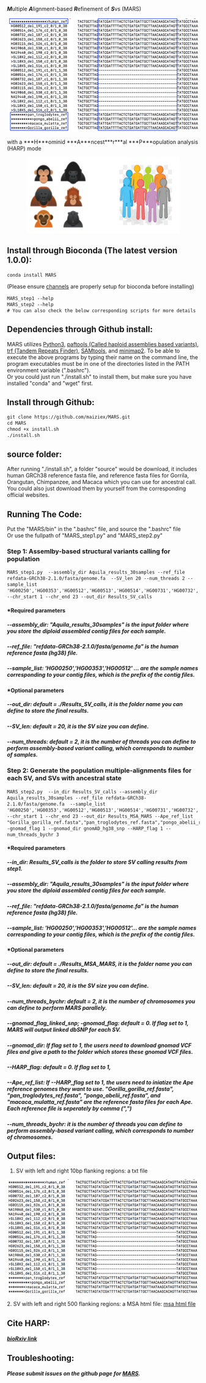 ***M***ultiple ***A***lignment-based ***R***efinement of ***S***vs (MARS)
<p align="center">
	<img src="https://github.com/maiziex/MARS/blob/master/source/msa2.png"  width="500" height="300">
	<p align="center">
		<em></em>
	</p>
</p>
with a 
***H***ominid ***A***ncest***r***al ***P***opulation analysis (HARP) mode
<p align="center">
	<img src="https://github.com/maiziex/MARS/blob/master/source/HARP_icon.png"  width="400" height="200">
	<p align="center">
		<em></em>
	</p>
</p>

   
## Install through Bioconda (The latest version 1.0.0):
```
conda install MARS
```
(Please ensure <a href="https://bioconda.github.io/user/install.html#set-up-channels">channels</a> are properly setup for bioconda before installing) 

```
MARS_step1 --help
MARS_step2 --help
# You can also check the below corresponding scripts for more details
```

## Dependencies through Github install:
MARS utilizes <a href="https://www.python.org/downloads/">Python3</a>, <a href="https://github.com/lh3/minimap2/tree/master/misc">paftools (Called haploid assemblies based variants)</a>, <a href="https://tandem.bu.edu/trf/trf.html">trf (Tandem Repeats Finder)</a>, <a href="http://samtools.sourceforge.net/">SAMtools</a>, and <a href="https://github.com/lh3/minimap2">minimap2</a>. To be able to execute the above programs by typing their name on the command line, the program executables must be in one of the directories listed in the PATH environment variable (".bashrc"). <br />
Or you could just run "./install.sh" to install them, but make sure you have installed "conda" and "wget" first. 

## Install through Github:
```
git clone https://github.com/maiziex/MARS.git
cd MARS
chmod +x install.sh
./install.sh
```

## source folder:
After running "./install.sh", a folder "source" would be download, it includes human GRCh38 reference fasta file, and reference fasta files for Gorrila, Orangutan, Chimpanzee, and Macaca which you can use for ancestral call. You could also just download them by yourself from the corresponding official websites. 

## Running The Code:
Put the "MARS/bin" in the ".bashrc" file, and source the ".bashrc" file <br />
Or use the fullpath of "MARS_step1.py" and "MARS_step2.py"


### Step 1: Assemlby-based structural variants calling for population
```
MARS_step1.py  --assembly_dir Aquila_results_30samples --ref_file refdata-GRCh38-2.1.0/fasta/genome.fa  --SV_len 20 --num_threads 2 --sample_list 'HG00250','HG00353','HG00512','HG00513','HG00514','HG00731','HG00732','HG00733','HG00851','HG01971','HG02623','HG03115','HG03838','NA12878','NA18552','NA19068','NA19238','NA19239','NA19240','NA19440','NA19789','NA20587','NA24143','NA24149','NA24385','HGP10X','SL10X1','SL10X2','SL10X3','SL10X4','SL10X5','SL10X7','SL10X9','SL10X10'  --chr_start 1 --chr_end 23 --out_dir Results_SV_calls
```
#### *Required parameters
##### --assembly_dir: "Aquila_results_30samples" is the input folder where you store the diploid assembled contig files for each sample.  

##### --ref_file: "refdata-GRCh38-2.1.0/fasta/genome.fa" is the human reference fasta (hg38) file. 

#####  --sample_list: 'HG00250','HG00353','HG00512' ... are the sample names corresponding to your contig files, which is the prefix of the contig files. 

#### *Optional parameters
#####  --out_dir: default = ./Results_SV_calls, it is the folder name you can define to store the final results.  

#####  --SV_len: default = 20, it is the SV size you can define.

#####  --num_threads: default = 2, it is the number of threads you can define to perform assembly-based variant calling, which corresponds to number of samples.

### Step 2: Generate the population multiple-alignments files for each SV, and SVs with ancestral state 
```
MARS_step2.py  --in_dir Results_SV_calls --assembly_dir Aquila_results_30samples --ref_file refdata-GRCh38-2.1.0/fasta/genome.fa  --sample_list 'HG00250','HG00353','HG00512','HG00513','HG00514','HG00731','HG00732','HG00733','HG00851','HG01971','HG02623','HG03115','HG03838','NA12878','NA18552','NA19068','NA19238','NA19239','NA19240','NA19440','NA19789','NA20587','NA24143','NA24149','NA24385','HGP10X','SL10X1','SL10X2','SL10X3','SL10X4','SL10X5','SL10X7','SL10X9','SL10X10' --chr_start 1 --chr_end 23 --out_dir Results_MSA_MARS --Ape_ref_list "Gorilla_gorilla_ref.fasta","pan_troglodytes_ref.fasta","pongo_abelii_ref.fasta","macaca_mulatta_ref.fasta"  -gnomad_flag 1 --gnomad_dir gnomAD_hg38_snp --HARP_flag 1 --num_threads_bychr 3
```
#### *Required parameters
##### --in_dir: Results_SV_calls is the folder to store SV calling results from step1.
##### --assembly_dir: "Aquila_results_30samples" is the input folder where you store the diploid assembled contig files for each sample.  

##### --ref_file: "refdata-GRCh38-2.1.0/fasta/genome.fa" is the human reference fasta (hg38) file. 

#####  --sample_list: 'HG00250','HG00353','HG00512'... are the sample names corresponding to your contig files, which is the prefix of the contig files. 

#### *Optional parameters
#####  --out_dir: default = ./Results_MSA_MARS, it is the folder name you can define to store the final results.  

#####  --SV_len: default = 20, it is the SV size you can define.

#####  --num_threads_bychr: default = 2, it is the number of chromosomes you can define to perform MARS parallely.

#####  --gnomad_flag_linked_snp; -gnomad_flag: default = 0. If flag set to 1, MARS will output linked dbSNP for each SV.
#####  --gnomad_dir: If flag set to 1, the users need to download gnomad VCF files and give a path to the folder which stores these gnomad VCF files. 
#####  --HARP_flag: default = 0. If flag set to 1, 
#####  --Ape_ref_list: If --HARP_flag set to 1, the users need to iniatize the Ape reference genomes they want to use. "Gorilla_gorilla_ref.fasta", "pan_troglodytes_ref.fasta", "pongo_abelii_ref.fasta", and "macaca_mulatta_ref.fasta" are the reference fasta files for each Ape. Each reference file is seperately by comma (",") 
#####  --num_threads_bychr: it is the number of threads you can define to perform assembly-based variant calling, which corresponds to number of chromosomes.

## Output files:
1. SV with left and right 10bp flanking regions: a txt file
<p align="center">
	<img src="https://github.com/maiziex/MARS/blob/master/source/msa1.png"  width="600" height="300">
	<p align="center">
		<em></em>
	</p>
</p>
2. SV with left and right 500 flanking regions: a MSA html file:
<a href="https://github.com/maiziex/MARS/blob/master/source/chr21_23807653_23807725_del.html">msa html file</a>



## Cite HARP:
#### 
##### <a href="https://www.biorxiv.org/content/10.1101/660605v1">bioRxiv link</a>


## Troubleshooting:
##### Please submit issues on the github page for <a href="https://github.com/maiziex/MARS/issues">MARS</a>. 





